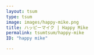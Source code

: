```yaml
---
layout: tsum
type: tsum
image: images/happy-mike.png
title: ハッピーマイク | Happy Mike
permalink: tsumtsum/happy-mike
ID: "happy mike"

---
```

